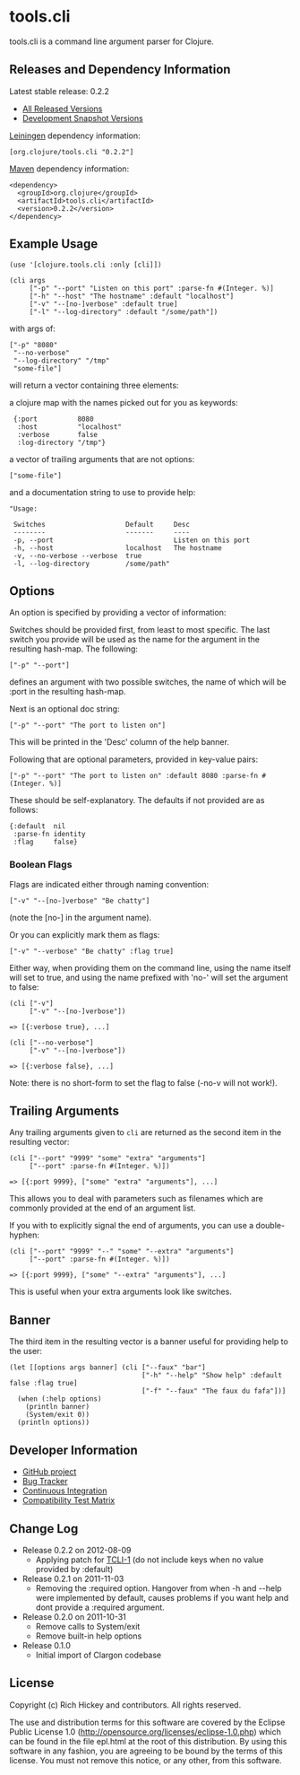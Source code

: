 # tools.cli

tools.cli is a command line argument parser for Clojure.

## Releases and Dependency Information

Latest stable release: 0.2.2

* [All Released Versions](http://search.maven.org/#search%7Cgav%7C1%7Cg%3A%22org.clojure%22%20AND%20a%3A%22tools.cli%22)
* [Development Snapshot Versions](https://oss.sonatype.org/index.html#nexus-search;gav~org.clojure~tools.cli~~~)

[Leiningen](https://github.com/technomancy/leiningen) dependency information:

    [org.clojure/tools.cli "0.2.2"]
    
[Maven](http://maven.apache.org/) dependency information:

    <dependency>
      <groupId>org.clojure</groupId>
      <artifactId>tools.cli</artifactId>
      <version>0.2.2</version>
    </dependency>

## Example Usage

    (use '[clojure.tools.cli :only [cli]])

    (cli args
         ["-p" "--port" "Listen on this port" :parse-fn #(Integer. %)] 
         ["-h" "--host" "The hostname" :default "localhost"]
         ["-v" "--[no-]verbose" :default true]
         ["-l" "--log-directory" :default "/some/path"])
         
with args of:

    ["-p" "8080"
     "--no-verbose"
     "--log-directory" "/tmp"
     "some-file"]

will return a vector containing three elements:

a clojure map with the names picked out for you as keywords:

     {:port          8080
      :host          "localhost"
      :verbose       false
      :log-directory "/tmp"}

a vector of trailing arguments that are not options:

    ["some-file"]

and a documentation string to use to provide help:

    "Usage:

     Switches                    Default     Desc          
     --------                    -------     ----          
     -p, --port                              Listen on this port              
     -h, --host                  localhost   The hostname     
     -v, --no-verbose --verbose  true                      
     -l, --log-directory         /some/path"   

## Options

An option is specified by providing a vector of information:

Switches should be provided first, from least to most specific. The
last switch you provide will be used as the name for the argument in
the resulting hash-map. The following:

    ["-p" "--port"]

defines an argument with two possible switches, the name of which will
be :port in the resulting hash-map.

Next is an optional doc string:

    ["-p" "--port" "The port to listen on"]

This will be printed in the 'Desc' column of the help banner. 

Following that are optional parameters, provided in key-value pairs:

    ["-p" "--port" "The port to listen on" :default 8080 :parse-fn #(Integer. %)]

These should be self-explanatory. The defaults if not provided are as follows:

    {:default  nil
     :parse-fn identity
     :flag     false}

### Boolean Flags

Flags are indicated either through naming convention:

    ["-v" "--[no-]verbose" "Be chatty"]

(note the [no-] in the argument name).

Or you can explicitly mark them as flags:

    ["-v" "--verbose" "Be chatty" :flag true]

Either way, when providing them on the command line, using the name
itself will set to true, and using the name prefixed with 'no-' will
set the argument to false:

    (cli ["-v"]
         ["-v" "--[no-]verbose"])
  
    => [{:verbose true}, ...]

    (cli ["--no-verbose"]
         ["-v" "--[no-]verbose"])

    => [{:verbose false}, ...]

Note: there is no short-form to set the flag to false (-no-v will not
work!). 

## Trailing Arguments

Any trailing arguments given to `cli` are returned as the second item
in the resulting vector:

    (cli ["--port" "9999" "some" "extra" "arguments"]
         ["--port" :parse-fn #(Integer. %)])

    => [{:port 9999}, ["some" "extra" "arguments"], ...]

This allows you to deal with parameters such as filenames which are
commonly provided at the end of an argument list.

If you with to explicitly signal the end of arguments, you can use a
double-hyphen:

    (cli ["--port" "9999" "--" "some" "--extra" "arguments"]
         ["--port" :parse-fn #(Integer. %)])

    => [{:port 9999}, ["some" "--extra" "arguments"], ...]

This is useful when your extra arguments look like switches.

## Banner

The third item in the resulting vector is a banner useful for
providing help to the user:

    (let [[options args banner] (cli ["--faux" "bar"]
                                     ["-h" "--help" "Show help" :default false :flag true]
                                     ["-f" "--faux" "The faux du fafa"])]
      (when (:help options)
        (println banner)
        (System/exit 0))
      (println options))

## Developer Information

* [GitHub project](https://github.com/clojure/tools.cli)
* [Bug Tracker](http://dev.clojure.org/jira/browse/TCLI)
* [Continuous Integration](http://build.clojure.org/job/tools.cli/)
* [Compatibility Test Matrix](http://build.clojure.org/job/tools.cli-test-matrix/)

## Change Log

* Release 0.2.2 on 2012-08-09
  * Applying patch for [TCLI-1](http://dev.clojure.org/jira/browse/TCLI-1) 
    (do not include keys when no value provided by :default)
* Release 0.2.1 on 2011-11-03
  * Removing the :required option. Hangover from when -h and --help were
    implemented by default, causes problems if you want help and dont
    provide a :required argument.
* Release 0.2.0 on 2011-10-31
  * Remove calls to System/exit
  * Remove built-in help options
* Release 0.1.0
  * Initial import of Clargon codebase

## License

Copyright (c) Rich Hickey and contributors. All rights reserved.

The use and distribution terms for this software are covered by the
Eclipse Public License 1.0 (http://opensource.org/licenses/eclipse-1.0.php)
which can be found in the file epl.html at the root of this distribution.
By using this software in any fashion, you are agreeing to be bound by
the terms of this license.
You must not remove this notice, or any other, from this software.


